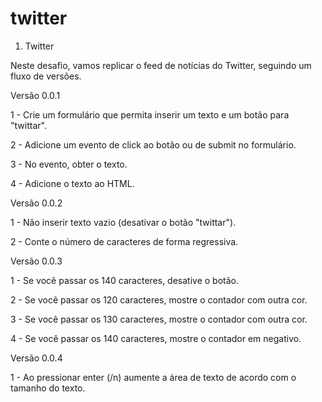 # twitter

1. Twitter

Neste desafio, vamos replicar o feed de notícias do Twitter, seguindo um fluxo de versões.


Versão 0.0.1

1 - Crie um formulário que permita inserir um texto e um botão para "twittar".

2 - Adicione um evento de click ao botão ou de submit no formulário.

3 - No evento, obter o texto.

4 - Adicione o texto ao HTML.


Versão 0.0.2

1 - Não inserir texto vazio (desativar o botão "twittar").

2 - Conte o número de caracteres de forma regressiva.

Versão 0.0.3

1 - Se você passar os 140 caracteres, desative o botão.	

2 - Se você passar os 120 caracteres, mostre o contador com outra cor.

3 - Se você passar os 130 caracteres, mostre o contador com outra cor.

4 - Se você passar os 140 caracteres, mostre o contador em negativo.


Versão 0.0.4

1 - Ao pressionar enter (/n) aumente a área de texto de acordo com o tamanho do texto.


